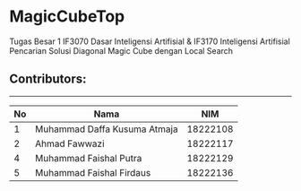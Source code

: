 # MagicCubeTop
Tugas Besar 1 IF3070 Dasar Inteligensi Artifisial &amp; IF3170 Inteligensi Artifisial  Pencarian Solusi Diagonal Magic Cube dengan Local Search

## Contributors:
_______

| **No**     | **Nama**                       | **NIM**       |
| ------ | ----------------------             | ------------- |
| 1      | Muhammad Daffa Kusuma Atmaja       | 18222108      |
| 2      | Ahmad Fawwazi                      | 18222117      |
| 4      | Muhammad Faishal Putra             | 18222129      |
| 5      | Muhammad Faishal Firdaus           | 18222136      |
